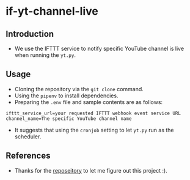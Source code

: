 # if-yt-channel-live

## Introduction

- We use the IFTTT service to notify specific YouTube channel is live when running the `yt.py`.

## Usage

- Cloning the repository via the `git clone` command.
- Using the `pipenv` to install dependencies.
- Preparing the `.env` file and sample contents are as follows:

```
ifttt_service_url=your requested IFTTT webhook event service URL
channel_name=The specific YouTube channel name
```

- It suggests that using the `cronjob` setting to let `yt.py` run as the scheduler.

## References

- Thanks for the [reposeitory](https://github.com/bogeta11040/if-youtube-channel-live) to let me figure out this project :).
